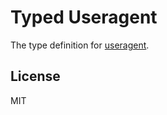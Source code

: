 # Typed Useragent

The type definition for [useragent](https://github.com/3rd-Eden/useragent).

## License

MIT
